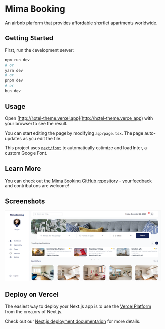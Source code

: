 # Mima Booking
An airbnb platform that provides affordable shortlet apartments worldwide. 

## Getting Started

First, run the development server:

```bash
npm run dev
# or
yarn dev
# or
pnpm dev
# or
bun dev
```

## Usage
Open [http://hotel-theme.vercel.app](http://hotel-theme.vercel.app) with your browser to see the result.

You can start editing the page by modifying `app/page.tsx`. The page auto-updates as you edit the file.

This project uses [`next/font`](https://nextjs.org/docs/basic-features/font-optimization) to automatically optimize and load Inter, a custom Google Font.

## Learn More

You can check out [the Mima Booking GitHub repository](https://github.com/inky-penky/hotel-theme/) - your feedback and contributions are welcome!


## Screenshots

![Screenshot](/public/images/fleek_template_desc_image.png)

## Deploy on Vercel

The easiest way to deploy your Next.js app is to use the [Vercel Platform](https://vercel.com/new?utm_medium=default-template&filter=next.js&utm_source=create-next-app&utm_campaign=create-next-app-readme) from the creators of Next.js.

Check out our [Next.js deployment documentation](https://nextjs.org/docs/deployment) for more details.
